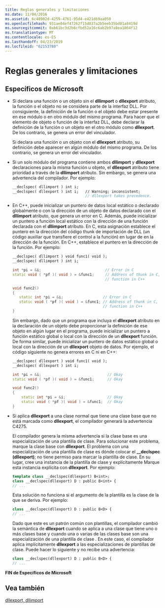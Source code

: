 ```yaml
---
title: Reglas generales y limitaciones
ms.date: 11/04/2016
ms.assetid: 6c48902d-4259-4761-95d4-e421d69aa050
ms.openlocfilehash: 931ae04ef47262f15d037a2b5eeb35bd01a8419d
ms.sourcegitcommit: 0ab61bc3d2b6cfbd52a16c6ab2b97a8ea1864f12
ms.translationtype: MT
ms.contentlocale: es-ES
ms.lasthandoff: 04/23/2019
ms.locfileid: "62153780"
---
```

# <a name="general-rules-and-limitations"></a>Reglas generales y limitaciones

## <a name="microsoft-specific"></a>Específicos de Microsoft

- Si declara una función o un objeto sin el **dllimport** o **dllexport** atributo, la función o el objeto no se considera parte de la interfaz DLL. Por consiguiente, la definición de la función o el objeto debe estar presente en ese módulo o en otro módulo del mismo programa. Para hacer que el elemento de objeto o función de la interfaz DLL, debe declarar la definición de la función o un objeto en el otro módulo como **dllexport**. De los contrario, se genera un error del vinculador.

   Si declara una función o un objeto con el **dllexport** atributo, su definición debe aparecer en algún módulo del mismo programa. De los contrario, se genera un error del vinculador.

- Si un solo módulo del programa contiene ambos **dllimport** y **dllexport** declaraciones para la misma función u objeto, el **dllexport** atributo tiene prioridad a través de la **dllimport** atributo. Sin embargo, se genera una advertencia del compilador. Por ejemplo:

    ```cpp
    __declspec( dllimport ) int i;
    __declspec( dllexport ) int i;   // Warning; inconsistent;
                                     // dllexport takes precedence.
    ```

- En C++, puede inicializar un puntero de datos local estático o declarado globalmente o con la dirección de un objeto de datos declarado con el **dllimport** atributo, que genera un error en C. Además, puede inicializar un puntero a función local estático con la dirección de una función declarada con el **dllimport** atributo. En C, esta asignación establece el puntero en la dirección del código thunk de importación de DLL (un código auxiliar que transfiere el control a la función) en lugar de en la dirección de la función. En C++, establece el puntero en la dirección de la función. Por ejemplo:

    ```cpp
    __declspec( dllimport ) void func1( void );
    __declspec( dllimport ) int i;

    int *pi = &i;                             // Error in C
    static void ( *pf )( void ) = &func1;     // Address of thunk in C,
                                              // function in C++

    void func2()
    {
       static int *pi = &i;                  // Error in C
       static void ( *pf )( void ) = &func1; // Address of thunk in C,
                                             // function in C++
    }
    ```

   Sin embargo, dado que un programa que incluya el **dllexport** atributo en la declaración de un objeto debe proporcionar la definición de ese objeto en algún lugar en el programa, puede inicializar un puntero a función estático global o local con la dirección de un **dllexport** función. De forma similar, puede inicializar un puntero de datos estático global o local con la dirección de un **dllexport** objeto de datos. Por ejemplo, el código siguiente no genera errores en C ni en C++:

    ```cpp
    __declspec( dllexport ) void func1( void );
    __declspec( dllexport ) int i;

    int *pi = &i;                              // Okay
    static void ( *pf )( void ) = &func1;      // Okay

    void func2()
    {
        static int *pi = &i;                   // Okay
        static void ( *pf )( void ) = &func1;  // Okay
    }
    ```

- Si aplica **dllexport** a una clase normal que tiene una clase base que no está marcada como **dllexport**, el compilador generará la advertencia C4275.

   El compilador genera la misma advertencia si la clase base es una especialización de una plantilla de clase. Para solucionar este problema, marque la clase base con **dllexport**. El problema con una especialización de una plantilla de clase es dónde colocar el **__declspec (dllexport)**; no tiene permiso para marcar la plantilla de clase. En su lugar, cree una instancia de la plantilla de clase y explícitamente Marque esta instancia explícita con **dllexport**. Por ejemplo:

    ```cpp
    template class __declspec(dllexport) B<int>;
    class __declspec(dllexport) D : public B<int> {
    // ...
    ```

   Esta solución no funciona si el argumento de la plantilla es la clase de la que se deriva. Por ejemplo:

    ```cpp
    class __declspec(dllexport) D : public B<D> {
    // ...
    ```

   Dado que este es un patrón común con plantillas, el compilador cambió la semántica de **dllexport** cuando se aplica a una clase que tiene uno o más clases base y cuando una o varias de las clases base son una especialización de una plantilla de clase . En este caso, el compilador aplica implícitamente **dllexport** a las especializaciones de plantillas de clase. Puede hacer lo siguiente y no recibe una advertencia:

    ```cpp
    class __declspec(dllexport) D : public B<D> {
    // ...
    ```

**FIN de Específicos de Microsoft**

## <a name="see-also"></a>Vea también

[dllexport, dllimport](../cpp/dllexport-dllimport.md)